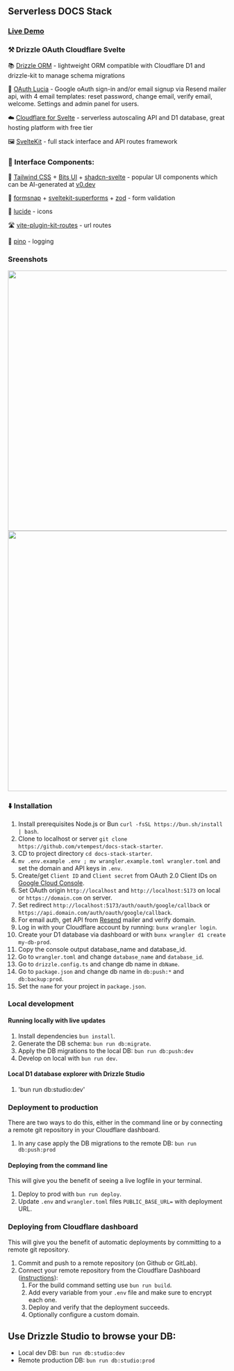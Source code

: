 ##  Serverless DOCS Stack 

### [Live Demo](https://serverless-docs-stack.vtempest.workers.dev)

### ⚒️ Drizzle OAuth Cloudflare Svelte 

📚 [Drizzle ORM](https://orm.drizzle.team/kit-docs/quick) - lightweight ORM compatible with Cloudflare D1 and drizzle-kit  to manage schema migrations

👤 [OAuth Lucia](https://github.com/lucia-auth/lucia) - Google oAuth sign-in and/or email signup via Resend mailer api, with 4 email templates: reset password, change email, verify email, welcome. Settings and admin panel for users.

☁️ [Cloudflare for Svelte](https://developers.cloudflare.com/pages/framework-guides/deploy-a-svelte-site/) - serverless autoscaling API and D1 database, great hosting platform with free tier

🖼️ [SvelteKit](https://github.com/sveltejs/kit) - full stack interface and API routes framework

### 🧩 Interface Components:

🎨 [Tailwind CSS](https://github.com/tailwindlabs/tailwindcss) + [Bits UI](https://github.com/huntabyte/bits-ui) + [shadcn-svelte](https://github.com/huntabyte/shadcn-svelte) - popular UI components which can be AI-generated at [v0.dev](https://v0.dev)

📝 [formsnap](https://github.com/svecosystem/formsnap) + [sveltekit-superforms](https://github.com/ciscoheat/sveltekit-superforms) + [zod](https://github.com/colinhacks/zod) - form validation

📱 [lucide](https://github.com/lucide-icons/lucide) -  icons

🛣️ [vite-plugin-kit-routes](https://github.com/jycouet/kitql/tree/main/packages/vite-plugin-kit-routes) - url routes

🌲 [pino](https://github.com/pinojs/pino) - logging


### Sreenshots

<img width="600px" src="https://i.imgur.com/jIaL6yP.png" />

<img  width="600px" src="https://i.imgur.com/NlkjlWI.png" />

### ⬇️ Installation

1. Install prerequisites Node.js or Bun `curl -fsSL https://bun.sh/install | bash`.
2. Clone to localhost or server `git clone https://github.com/vtempest/docs-stack-starter`.
3. CD to project directory `cd docs-stack-starter`.
5. `mv .env.example .env ; mv wrangler.example.toml wrangler.toml` and set the domain and API keys in `.env`.
6. Create/get `Client ID` and `Client secret` from OAuth 2.0 Client IDs on [Google Cloud Console](https://console.cloud.google.com/apis/credentials).
7. Set OAuth origin `http://localhost` and `http://localhost:5173` on local or `https://domain.com` on server.
8. Set redirect `http://localhost:5173/auth/oauth/google/callback` or `https://api.domain.com/auth/oauth/google/callback`.
9. For email auth, get API from [Resend](https://resend.com/api-keys) mailer and verify domain.
10. Log in with your Cloudflare account by running: `bunx wrangler login`.
11. Create your D1 database via dashboard or with `bunx wrangler d1 create my-db-prod`.
12. Copy the console output database_name and database_id.
13. Go to `wrangler.toml` and change `database_name` and `database_id`.
14. Go to `drizzle.config.ts` and change db name in `dbName`.
15. Go to `package.json` and change db name in `db:push:*` and `db:backup:prod`.
16. Set the `name` for your project in `package.json`.

### Local development

#### Running locally with live updates

1. Install dependencies `bun install`.
2. Generate the DB schema: `bun run db:migrate`.
3. Apply the DB migrations to the local DB: `bun run db:push:dev`
4. Develop on local with `bun run dev`.

#### Local D1 database explorer with Drizzle Studio

1. 'bun run db:studio:dev'

### Deployment to production

There are two ways to do this, either in the command line or by connecting a remote git repository in your Cloudflare dashboard.

1. In any case apply the DB migrations to the remote DB: `bun run db:push:prod`

#### Deploying from the command line

This will give you the benefit of seeing a live logfile in your terminal.

1. Deploy to prod with `bun run deploy`.
2. Update `.env` and `wrangler.toml` files `PUBLIC_BASE_URL=` with deployment URL.

### Deploying from Cloudflare dashboard

This will give you the benefit of automatic deployments by committing to a remote git repository.

1. Commit and push to a remote repository (on Github or GitLab).
2. Connect your remote repository from the Cloudflare Dashboard ([instructions](https://developers.cloudflare.com/pages/get-started/git-integration/)):
   1. For the build command setting use `bun run build`.
   2. Add every variable from your `.env` file and make sure to encrypt each one.
   3. Deploy and verify that the deployment succeeds.
   4. Optionally configure a custom domain.

## Use Drizzle Studio to browse your DB:

 - Local dev DB: `bun run db:studio:dev`
 - Remote production DB: `bun run db:studio:prod`